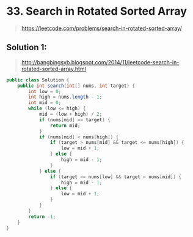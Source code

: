 # 33. Search in Rotated Sorted Array
> https://leetcode.com/problems/search-in-rotated-sorted-array/

## Solution 1: 
> http://bangbingsyb.blogspot.com/2014/11/leetcode-search-in-rotated-sorted-array.html

```java
public class Solution {
    public int search(int[] nums, int target) {
        int low = 0;
        int high = nums.length - 1;
        int mid = 0;
        while (low <= high) {
            mid = (low + high) / 2;
            if (nums[mid] == target) {
                return mid;
            }
            if (nums[mid] < nums[high]) {
                if (target > nums[mid] && target <= nums[high]) {
                    low = mid + 1;
                } else {
                    high = mid - 1;
                }
            } else {
                if (target >= nums[low] && target < nums[mid]) {
                    high = mid - 1;
                } else {
                    low = mid + 1;
                }
            }
        }
        return -1;
    }
}
```

